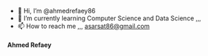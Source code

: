 
- 👋 Hi, I’m @ahmedrefaey86
- 🌱 I’m currently learning Computer Science and Data Science ,,,
- 📫 How to reach me ,,, asarsat86@gmail.com


#### Ahmed Refaey
